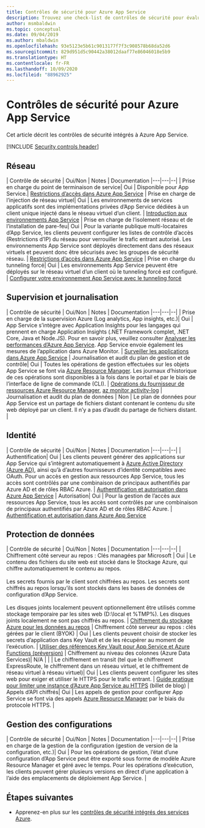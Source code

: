 ```yaml
---
title: Contrôles de sécurité pour Azure App Service
description: Trouvez une check-list de contrôles de sécurité pour évaluer Azure App Service pour votre organisation.
author: msmbaldwin
ms.topic: conceptual
ms.date: 09/04/2019
ms.author: mbaldwin
ms.openlocfilehash: 93e5123e5b61c9013177f7f3c908578b68da52d6
ms.sourcegitcommit: 829d951d5c90442a38012daaf77e86046018e5b9
ms.translationtype: HT
ms.contentlocale: fr-FR
ms.lasthandoff: 10/09/2020
ms.locfileid: "88962925"
---
```

# <a name="security-controls-for-azure-app-service"></a>Contrôles de sécurité pour Azure App Service

Cet article décrit les contrôles de sécurité intégrés à Azure App Service.

[!INCLUDE [Security controls header](../../includes/security-controls-header.md)]

## <a name="network"></a>Réseau

| Contrôle de sécurité | Oui/Non | Notes | Documentation
|---|---|--|
| Prise en charge du point de terminaison de service| Oui | Disponible pour App Service.| [Restrictions d’accès dans Azure App Service](app-service-ip-restrictions.md)
| Prise en charge de l’injection de réseau virtuel| Oui | Les environnements de services applicatifs sont des implémentations privées d’App Service dédiées à un client unique injecté dans le réseau virtuel d’un client. | [Introduction aux environnements App Service](environment/intro.md)
| Prise en charge de l’isolement réseau et de l’installation de pare-feu| Oui | Pour la variante publique multi-locataires d’App Service, les clients peuvent configurer les listes de contrôle d’accès (Restrictions d’IP) du réseau pour verrouiller le trafic entrant autorisé.  Les environnements App Service sont déployés directement dans des réseaux virtuels et peuvent donc être sécurisés avec les groupes de sécurité réseau. | [Restrictions d’accès dans Azure App Service](app-service-ip-restrictions.md)
| Prise en charge du tunneling forcé| Oui | Les environnements App Service peuvent être déployés sur le réseau virtuel d’un client où le tunneling forcé est configuré. | [Configurer votre environnement App Service avec le tunneling forcé](environment/forced-tunnel-support.md)

## <a name="monitoring--logging"></a>Supervision et journalisation

| Contrôle de sécurité | Oui/Non | Notes | Documentation
|---|---|--|
| Prise en charge de la supervision Azure (Log analytics, App insights, etc.)| Oui | App Service s’intègre avec Application Insights pour les langages qui prennent en charge Application Insights (.NET Framework complet, .NET Core, Java et Node.JS).  Pour en savoir plus, veuillez consulter [Analyser les performances d’Azure App Service](../azure-monitor/app/azure-web-apps.md). App Service envoie également les mesures de l’application dans Azure Monitor. | [Surveiller les applications dans Azure App Service](web-sites-monitor.md)
| Journalisation et audit du plan de gestion et de contrôle| Oui | Toutes les opérations de gestion effectuées sur les objets App Service se font via [Azure Resource Manager](../azure-resource-manager/index.yml). Les journaux d’historique de ces opérations sont disponibles à la fois dans le portail et par le biais de l’interface de ligne de commande (CLI). | [Opérations du fournisseur de ressources Azure Resource Manager](../role-based-access-control/resource-provider-operations.md#microsoftweb), [az monitor activity-log](/cli/azure/monitor/activity-log)
| Journalisation et audit du plan de données | Non | Le plan de données pour App Service est un partage de fichiers distant contenant le contenu du site web déployé par un client.  Il n’y a pas d’audit du partage de fichiers distant. |

## <a name="identity"></a>Identité

| Contrôle de sécurité | Oui/Non | Notes |  Documentation
|---|---|--|
| Authentification| Oui | Les clients peuvent générer des applications sur App Service qui s’intègrent automatiquement à [Azure Active Directory (Azure AD)](../active-directory/index.yml), ainsi qu’à d’autres fournisseurs d’identité compatibles avec OAuth. Pour un accès en gestion aux ressources App Service, tous les accès sont contrôlés par une combinaison de principaux authentifiés par Azure AD et de rôles RBAC Azure. | [Authentification et autorisation dans Azure App Service](overview-authentication-authorization.md)
| Autorisation| Oui | Pour la gestion de l’accès aux ressources App Service, tous les accès sont contrôlés par une combinaison de principaux authentifiés par Azure AD et de rôles RBAC Azure.  | [Authentification et autorisation dans Azure App Service](overview-authentication-authorization.md)

## <a name="data-protection"></a>Protection de données

| Contrôle de sécurité | Oui/Non | Notes | Documentation
|---|---|--|
| Chiffrement côté serveur au repos : Clés managées par Microsoft | Oui | Le contenu des fichiers du site web est stocké dans le Stockage Azure, qui chiffre automatiquement le contenu au repos. <br><br>Les secrets fournis par le client sont chiffrées au repos. Les secrets sont chiffrés au repos lorsqu’ils sont stockés dans les bases de données de configuration d’App Service.<br><br>Les disques joints localement peuvent optionnellement être utilisés comme stockage temporaire par les sites web (D:\local et %TMP%). Les disques joints localement ne sont pas chiffrés au repos. | [Chiffrement du stockage Azure pour les données au repos](../storage/common/storage-service-encryption.md)
| Chiffrement côté serveur au repos : clés gérées par le client (BYOK) | Oui | Les clients peuvent choisir de stocker les secrets d’application dans Key Vault et de les récupérer au moment de l’exécution. | [Utiliser des références Key Vault pour App Service et Azure Functions (préversion)](app-service-key-vault-references.md)
| Chiffrement au niveau des colonnes (Azure Data Services)| N/A | |
| Le chiffrement en transit (tel que le chiffrement ExpressRoute, le chiffrement dans un réseau virtuel, et le chiffrement de réseau virtuel à réseau virtuel)| Oui | Les clients peuvent configurer les sites web pour exiger et utiliser le HTTPS pour le trafic entrant.  | [Guide pratique pour limiter une instance d’Azure App Service au HTTPS](/archive/blogs/benjaminperkins/how-to-make-an-azure-app-service-https-only) (billet de blog)
| Appels d’API chiffrés| Oui | Les appels de gestion pour configurer App Service se font via des appels [Azure Resource Manager](../azure-resource-manager/index.yml) par le biais du protocole HTTPS. |

## <a name="configuration-management"></a>Gestion des configurations

| Contrôle de sécurité | Oui/Non | Notes | Documentation
|---|---|--|
| Prise en charge de la gestion de la configuration (gestion de version de la configuration, etc.)| Oui | Pour les opérations de gestion, l’état d’une configuration d’App Service peut être exporté sous forme de modèle Azure Resource Manager et géré avec le temps. Pour les opérations d’exécution, les clients peuvent gérer plusieurs versions en direct d’une application à l’aide des emplacements de déploiement App Service. | 

## <a name="next-steps"></a>Étapes suivantes

- Apprenez-en plus sur les [contrôles de sécurité intégrés des services Azure](../security/fundamentals/security-controls.md).